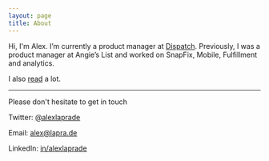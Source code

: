 ```yaml
---
layout: page
title: About
---
```


Hi, I'm Alex. I’m currently a product manager at [Dispatch](http://dispatch.me).  Previously, I was a product manager at Angie’s List and worked on SnapFix, Mobile, Fulfillment and analytics.

I also [read](/book-notes/) a lot.

---

Please don't hesitate to get in touch

Twitter: [@alexlaprade](http://www.twitter.com/alexlaprade)

Email: alex@lapra.de

LinkedIn: [in/alexlaprade](http://www.linkedin.com/in/alexlaprade)
